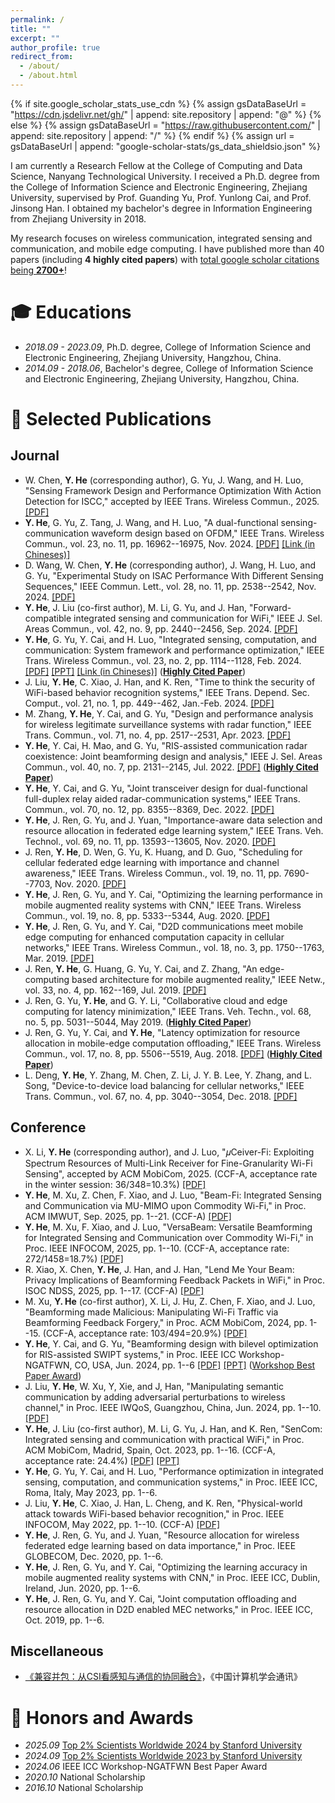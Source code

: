 ```yaml
---
permalink: /
title: ""
excerpt: ""
author_profile: true
redirect_from: 
  - /about/
  - /about.html
---
```


{% if site.google_scholar_stats_use_cdn %}
{% assign gsDataBaseUrl = "https://cdn.jsdelivr.net/gh/" | append: site.repository | append: "@" %}
{% else %}
{% assign gsDataBaseUrl = "https://raw.githubusercontent.com/" | append: site.repository | append: "/" %}
{% endif %}
{% assign url = gsDataBaseUrl | append: "google-scholar-stats/gs_data_shieldsio.json" %}

<span class='anchor' id='about-me'></span>

I am currently a Research Fellow at the College of Computing and Data Science, Nanyang Technological University. I received a Ph.D. degree from the College of Information Science and Electronic Engineering, Zhejiang University, supervised by Prof. Guanding Yu, Prof. Yunlong Cai, and Prof. Jinsong Han. I obtained my bachelor's degree in Information Engineering from Zhejiang University in 2018. 

My research focuses on wireless communication, integrated sensing and communication, and mobile edge computing. I have published more than 40 papers (including **4 highly cited papers**) with <a href='https://scholar.google.com/citations?user=ldVs-W0AAAAJ&hl=en'>total google scholar citations being <strong><span id='total_cit'> 2700+</span></strong></a>!



# 🎓 Educations 

- *2018.09 - 2023.09*, Ph.D. degree, College of Information Science and Electronic Engineering, Zhejiang University, Hangzhou, China. 
- *2014.09 - 2018.06*, Bachelor's degree, College of Information Science and Electronic Engineering, Zhejiang University, Hangzhou, China. 

# 📝 Selected Publications 
## Journal
- W. Chen, **Y. He** (corresponding author), G. Yu, J. Wang, and H. Luo, "Sensing Framework Design and Performance Optimization With Action Detection for ISCC," accepted by IEEE Trans. Wireless Commun., 2025. [[PDF]](https://arxiv.org/pdf/2505.02554)
- **Y. He**, G. Yu, Z. Tang, J. Wang, and H. Luo, "A dual-functional sensing-communication waveform design based on OFDM," IEEE Trans. Wireless Commun., vol. 23, no. 11, pp. 16962--16975, Nov. 2024. [[PDF]](pdf/He_TWC_2024_Waveform.pdf) [[Link (in Chineses)]](https://mp.weixin.qq.com/s/nKvOoKc22pvpO260474wUg)
- D. Wang, W. Chen, **Y. He** (corresponding author), J. Wang, H. Luo, and G. Yu, "Experimental Study on ISAC Performance With Different Sensing Sequences," IEEE Commun. Lett., vol. 28, no. 11, pp. 2538--2542, Nov. 2024. [[PDF]](pdf/CL2024_ISAC.pdf) 
- **Y. He**, J. Liu (co-first author), M. Li, G. Yu, and J. Han, "Forward-compatible integrated sensing and communication for WiFi," IEEE J. Sel. Areas Commun., vol. 42, no. 9, pp. 2440--2456, Sep. 2024. [[PDF]](pdf/JSAC24_ISAC_WiFi.pdf) 
- **Y. He**, G. Yu, Y. Cai, and H. Luo, "Integrated sensing, computation, and communication: System framework and performance optimization," IEEE Trans. Wireless Commun., vol. 23, no. 2, pp. 1114--1128, Feb. 2024. [[PDF]](pdf/He_TWC_2023_ISCC.pdf) [[PPT]](pdf/He_TWC_2023_ISCC.pptx) [[Link (in Chineses)]](https://mp.weixin.qq.com/s/2LcOItNxGvDNowNlszZX2Q) ([**Highly Cited Paper**](pdf/ESI_TWC24_ISCC.jpg))
- J. Liu, **Y. He**, C. Xiao, J. Han, and K. Ren, "Time to think the security of WiFi-based behavior recognition systems," IEEE Trans. Depend. Sec. Comput., vol. 21, no. 1, pp. 449--462, Jan.-Feb. 2024. [[PDF]](pdf/TDSC24_WiFi_Sensing_Security.pdf)
- M. Zhang, **Y. He**, Y. Cai, and G. Yu, "Design and performance analysis for wireless legitimate surveillance systems with radar function," IEEE Trans. Commun., vol. 71, no. 4, pp. 2517--2531, Apr. 2023. [[PDF]](https://arxiv.org/pdf/2302.06260)
- **Y. He**, Y. Cai, H. Mao, and G. Yu, "RIS-assisted communication radar coexistence: Joint beamforming design and analysis," IEEE J. Sel. Areas Commun., vol. 40, no. 7, pp. 2131--2145, Jul. 2022. [[PDF]](pdf/JSAC22_RIS_ISAC.pdf) ([**Highly Cited Paper**](pdf/ESI_JSAC22_RIS_ISAC.jpg))
- **Y. He**, Y. Cai, and G. Yu, "Joint transceiver design for dual-functional full-duplex relay aided radar-communication systems," IEEE Trans. Commun., vol. 70, no. 12, pp. 8355--8369, Dec. 2022. [[PDF]](pdf/TCOM22_ISAC_Relay.pdf)
- **Y. He**, J. Ren, G. Yu, and J. Yuan, "Importance-aware data selection and resource allocation in federated edge learning system," IEEE Trans. Veh. Technol., vol. 69, no. 11, pp. 13593--13605, Nov. 2020. [[PDF]](pdf/TVT20_FEEL_selection.pdf)
- J. Ren, **Y. He**, D. Wen, G. Yu, K. Huang, and D. Guo, "Scheduling for cellular federated edge learning with importance and channel awareness," IEEE Trans. Wireless Commun., vol. 19, no. 11, pp. 7690--7703, Nov. 2020. [[PDF]](https://arxiv.org/abs/2004.00490)
- **Y. He**, J. Ren, G. Yu, and Y. Cai, "Optimizing the learning performance in mobile augmented reality systems with CNN," IEEE Trans. Wireless Commun., vol. 19, no. 8, pp. 5333--5344, Aug. 2020. [[PDF]](pdf/TWC20_MEC_AR.pdf)
- **Y. He**, J. Ren, G. Yu, and Y. Cai, "D2D communications meet mobile edge computing for enhanced computation capacity in cellular networks," IEEE Trans. Wireless Commun., vol. 18, no. 3, pp. 1750--1763, Mar. 2019. [[PDF]](pdf/TWC19_D2D_MEC.pdf)
- J. Ren, **Y. He**, G. Huang, G. Yu, Y. Cai, and Z. Zhang, "An edge-computing based architecture for mobile augmented reality," IEEE Netw., vol. 33, no. 4, pp. 162--169, Jul. 2019. [[PDF]](https://arxiv.org/pdf/1810.02509)
- J. Ren, G. Yu, **Y. He**, and G. Y. Li, "Collaborative cloud and edge computing for latency minimization," IEEE Trans. Veh. Techn., vol. 68, no. 5, pp. 5031--5044, May 2019. ([**Highly Cited Paper**](pdf/ESI_TVT19_CEC.jpg))
- J. Ren, G. Yu, Y. Cai, and **Y. He**, "Latency optimization for resource allocation in mobile-edge computation offloading," IEEE Trans. Wireless Commun., vol. 17, no. 8, pp. 5506--5519, Aug. 2018. [[PDF]](https://arxiv.org/pdf/1704.00163) ([**Highly Cited Paper**](pdf/ESI_TWC19_MEC.jpg))
- L. Deng, **Y. He**, Y. Zhang, M. Chen, Z. Li, J. Y. B. Lee, Y. Zhang, and L. Song, "Device-to-device load balancing for cellular networks," IEEE Trans. Commun., vol. 67, no. 4, pp. 3040--3054, Dec. 2018. [[PDF]](https://arxiv.org/pdf/1710.02636)


<div style='display: none'>
- Q. Chen, **Y. He** (corresponding author), G. Yu, C. Xu, M. Liu, and Z. Li, "KBMP: Kubernetes-orchestrated IoT online battery monitoring platform," IEEE Internet Things J., vol. 11, no. 14, pp. 25358--25370, Jul. 2024. [[PDF]](pdf/IOTJ24_KBMP.pdf)
</div>

## Conference
- X. Li, **Y. He** (corresponding author), and J. Luo, "𝜇Ceiver-Fi: Exploiting Spectrum Resources of Multi-Link Receiver for Fine-Granularity Wi-Fi Sensing", accepted by ACM MobiCom, 2025. (CCF-A, acceptance rate in the winter session: 36/348=10.3%) [[PDF]](pdf/MobiCom25_muCeiver-Fi.pdf)
- **Y. He**, M. Xu, Z. Chen, F. Xiao, and J. Luo, "Beam-Fi: Integrated Sensing and Communication via MU-MIMO upon Commodity Wi-Fi," in Proc. ACM IMWUT, Sep. 2025, pp. 1--21. (CCF-A) [[PDF]](https://dl.acm.org/doi/pdf/10.1145/3749477)
- **Y. He**, M. Xu, F. Xiao, and J. Luo, "VersaBeam: Versatile Beamforming for Integrated Sensing and Communication over Commodity Wi-Fi," in Proc. IEEE INFOCOM, 2025, pp. 1--10. (CCF-A, acceptance rate: 272/1458=18.7%) [[PDF]](pdf/INFOCOM25_VersaBeam.pdf)
- R. Xiao, X. Chen, **Y. He**, J. Han, and J. Han, "Lend Me Your Beam: Privacy Implications of Beamforming Feedback Packets in WiFi," in Proc. ISOC NDSS, 2025, pp. 1--17. (CCF-A) [[PDF]](pdf/NDSS25-leakybeam.pdf)
- M. Xu, **Y. He** (co-first author), X. Li, J. Hu, Z. Chen, F. Xiao, and J. Luo, "Beamforming made Malicious: Manipulating Wi-Fi Traffic via Beamforming Feedback Forgery," in Proc. ACM MobiCom, 2024, pp. 1--15. (CCF-A, acceptance rate: 103/494=20.9%) [[PDF]](pdf/MobiCom24_BeamCraft.pdf)
- **Y. He**, Y. Cai, and G. Yu, "Beamforming design with bilevel optimization for RIS-assisted SWIPT systems," in Proc. IEEE ICC Workshop-NGATFWN, CO, USA, Jun. 2024, pp. 1--6 [[PDF]](pdf/ICC2024-bilevel.pdf) [[PPT]](pdf/ICC2024-bilevel.pptx) ([Workshop Best Paper Award](pdf/ICC2024-bilevel.jpg))
- J. Liu, **Y. He**, W. Xu, Y, Xie, and J, Han, "Manipulating semantic communication by adding adversarial perturbations to wireless channel," in Proc. IEEE IWQoS, Guangzhou, China, Jun. 2024, pp. 1--10. [[PDF]](pdf/IWQoS24_attack_semantic.pdf)
- **Y. He**, J. Liu (co-first author), M. Li, G. Yu, J. Han, and K. Ren, "SenCom: Integrated sensing and communication with practical WiFi," in Proc. ACM MobiCom, Madrid, Spain, Oct. 2023, pp. 1--16. (CCF-A, acceptance rate: 24.4%)  [[PDF]](pdf/He_mobicom_2023_isac_wifi.pdf) [[PPT]](pdf/He_mobicom_2023_isac_wifi.pptx)
- **Y. He**, G. Yu, Y. Cai, and H. Luo, "Performance optimization in integrated sensing, computation, and communication systems," in Proc. IEEE ICC, Roma, Italy, May 2023, pp. 1--6.
- J. Liu, **Y. He**, C. Xiao, J. Han, L. Cheng, and K. Ren, "Physical-world attack towards WiFi-based behavior recognition," in Proc. IEEE INFOCOM, May 2022, pp. 1--10. (CCF-A) [[PDF]](pdf/INFOCOM22_WiFiSensing_Attack.pdf)
- **Y. He**, J. Ren, G. Yu, and J. Yuan, "Resource allocation for wireless federated edge learning based on data importance," in Proc. IEEE GLOBECOM, Dec. 2020, pp. 1--6.
- **Y. He**, J. Ren, G. Yu, and Y. Cai, "Optimizing the learning accuracy in mobile augmented reality systems with CNN," in Proc. IEEE ICC, Dublin, Ireland, Jun. 2020, pp. 1--6.
- **Y. He**, J. Ren, G. Yu, and Y. Cai, "Joint computation offloading and resource allocation in D2D enabled MEC networks," in Proc. IEEE ICC, Oct. 2019, pp. 1--6.


## Miscellaneous
- [《兼容并包：从CSI看感知与通信的协同融合》](https://dl.ccf.org.cn/article/articleDetail.html?type=xhtx_thesis&_ack=1&id=6907618168801280)，《中国计算机学会通讯》

# 🏅 Honors and Awards
- *2025.09*  [Top 2% Scientists Worldwide 2024 by Stanford University](https://elsevier.digitalcommonsdata.com/datasets/btchxktzyw/8)
- *2024.09*  [Top 2% Scientists Worldwide 2023 by Stanford University](https://elsevier.digitalcommonsdata.com/datasets/btchxktzyw/7)
- *2024.06* IEEE ICC Workshop-NGATFWN Best Paper Award
- *2020.10*  National Scholarship
- *2016.10*  National Scholarship

